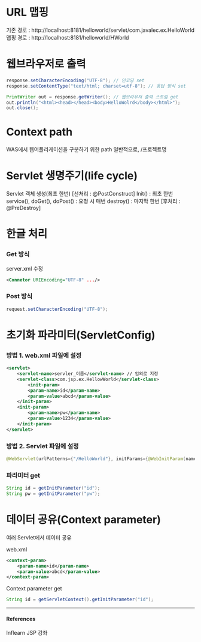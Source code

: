 # URL 맵핑

기존 경로 : http://localhost:8181/helloworld/servlet/com.javalec.ex.HelloWorld
맵핑 경로 : http://localhost:8181/helloworld/HWorld


# 웹브라우저로 출력

```java
response.setCharacterEncoding("UTF-8"); // 인코딩 set
response.setContentType("text/html; charset=utf-8"); // 응답 방식 set

PrintWriter out = response.getWriter(); // 웹브라우저 출력 스트림 get
out.println("<html><head></head><body>HelloWolrd</body></html>");
out.close();
```



# Context path

WAS에서 웹어플리케이션을 구분하기 위한 path
일반적으로,  /프로젝트명


# Servlet 생명주기(life cycle)

Servlet 객체 생성(최초 한번)
[선처리 : @PostConstruct]
Init() : 최초 한번
service(), doGet(), doPost() : 요청 시 매번
destroy() : 마지막 한번
[후처리 : @PreDestroy]


# 한글 처리

### Get 방식

server.xml 수정

```xml
<Connetor URIEncoding="UTF-8" .../>
```

### Post 방식

```java
request.setCharacterEncoding("UTF-8");
```



# 초기화 파라미터(ServletConfig)

### 방법 1. web.xml 파일에 설정

```xml
<servlet>
	<servlet-name>servler_이름</servlet-name> // 임의로 지정
	<servlet-class>com.jsp.ex.HellowWorld</servlet-class>
        <init-param>
        <param-name>id</param-name>
        <param-value>abcd</param-value>
    </init-param>
    <init-param>
        <param-name>pw</param-name>
        <param-value>1234</param-value>
    </init-param>
</servlet>
```

### 방법 2. Servlet 파일에 설정

```java
@WebServlet(urlPatterns={"/HelloWorld"}, initParams={@WebInitParam(name="id", value="abcd"), @WebInitParams(name="pw", value="1234"), ...})
```

### 파라미터 get

```java
String id = getInitParameter("id");
String pw = getInitParameter("pw");
```



# 데이터 공유(Context parameter)

여러 Servlet에서 데이터 공유

web.xml

```xml
<context-param>
	<param-name>id</param-name>
	<param-value>abcd</param-value>
</context-param>
```

Context parameter get

```java
String id = getServletContext().getInitParameter("id");
```



------

#### References

Inflearn JSP 강좌